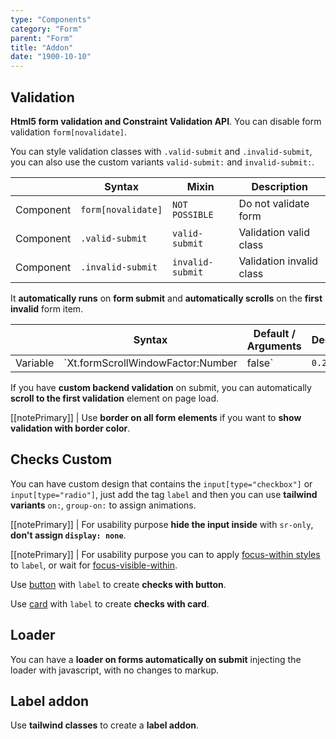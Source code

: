 ```yaml
---
type: "Components"
category: "Form"
parent: "Form"
title: "Addon"
date: "1900-10-10"
---
```


## Validation

**Html5 form validation and Constraint Validation API**. You can disable form validation `form[novalidate]`.

You can style validation classes with `.valid-submit` and `.invalid-submit`, you can also use the custom variants `valid-submit:` and `invalid-submit:`.

<div class="xt-overflow-sub overflow-y-hidden overflow-x-scroll my-5 xt-my-auto w-full">

|                      | Syntax                          | Mixin            | Description                   |
| ----------------------- | ----------------------------------------- | -----------------------------| ----------------------------- |
| Component                  | `form[novalidate]`                     | `NOT POSSIBLE`                | Do not validate form            |
| Component                  | `.valid-submit`                     | `valid-submit`                | Validation valid class            |
| Component                  | `.invalid-submit`                     | `invalid-submit`                | Validation invalid class            |

</div>

It **automatically runs** on **form submit** and **automatically scrolls** on the **first invalid** form item.

<div class="xt-overflow-sub overflow-y-hidden overflow-x-scroll my-5 xt-my-auto w-full">

|                         | Syntax                                    | Default / Arguments                       | Description                   |
| ----------------------- | ----------------------------------------- | ----------------------------- | ----------------------------- |
| Variable                  | `Xt.formScrollWindowFactor:Number|false`              | `0.2`        | A number from `0` to `1` of the **window height factor to scroll to** on validation              |

</div>

If you have **custom backend validation** on submit, you can automatically **scroll to the first validation** element on page load.

[[notePrimary]]
| Use **border on all form elements** if you want to **show validation with border color**.

<demo>
  <div class="gatsby_demo_item" data-iframe="demos/components/form/validation">
  </div>
</demo>

## Checks Custom

You can have custom design that contains the `input[type="checkbox"]` or `input[type="radio"]`, just add the tag `label` and then you can use **tailwind variants** `on:`, `group-on:` to assign animations.

[[notePrimary]]
| For usability purpose **hide the input inside** with `sr-only`, **don't assign `display: none`**.

[[notePrimary]]
| For usability purpose you can to apply [focus-within styles](https://tailwindcss.com/docs/hover-focus-and-other-states#focus-within) to `label`, or wait for [focus-visible-within](https://github.com/WICG/focus-visible/issues/151).

Use [button](/components/button) with `label` to create **checks with button**.

<demo>
  <demoinline src="demos/components/form/checks-button">
  </demoinline>
</demo>

Use [card](/components/card) with `label` to create **checks with card**.

<demo>
  <demoinline src="demos/components/form/checks-card">
  </demoinline>
</demo>

## Loader

You can have a **loader on forms automatically on submit** injecting the loader with javascript, with no changes to markup.

<demo>
  <demoinline src="demos/components/form/loader">
  </demoinline>
</demo>

## Label addon

Use **tailwind classes** to create a **label addon**.

<demo>
  <demoinline src="demos/components/form/label-addon">
  </demoinline>
</demo>
